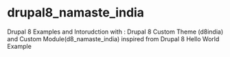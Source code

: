 # drupal8_namaste_india
Drupal 8 Examples and Intorudction with : Drupal 8 Custom Theme (d8india) and Custom Module(d8_namaste_india)  inspired from Drupal 8 Hello World Example
